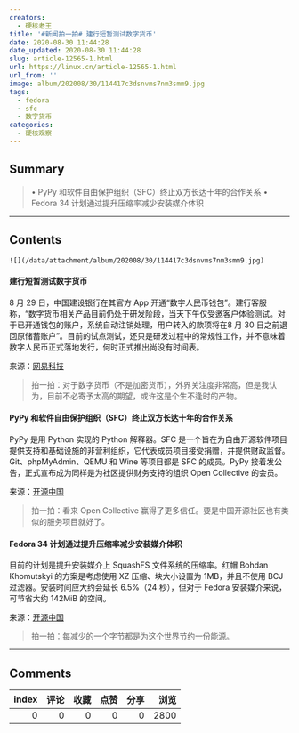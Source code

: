 ```yaml
---
creators:
  - 硬核老王
title: '#新闻拍一拍# 建行短暂测试数字货币'
date: 2020-08-30 11:44:28
date_updated: 2020-08-30 11:44:28
slug: article-12565-1.html
url: https://linux.cn/article-12565-1.html
url_from: ''
image: album/202008/30/114417c3dsnvms7nm3smm9.jpg
tags:
  - fedora
  - sfc
  - 数字货币
categories:
  - 硬核观察
---
```


## Summary

> • PyPy 和软件自由保护组织（SFC）终止双方长达十年的合作关系 • Fedora 34 计划通过提升压缩率减少安装媒介体积

***

<!-- more -->

## Contents

`![](/data/attachment/album/202008/30/114417c3dsnvms7nm3smm9.jpg)`

#### 建行短暂测试数字货币

8 月 29 日，中国建设银行在其官方 App 开通“数字人民币钱包”。建行客服称，“数字货币相关产品目前仍处于研发阶段，当天下午仅受邀客户体验测试。对于已开通钱包的账户，系统自动注销处理，用户转入的款项将在8 月 30 日之前退回原储蓄账户”。目前的试点测试，还只是研发过程中的常规性工作，并不意味着数字人民币正式落地发行，何时正式推出尚没有时间表。

来源：[网易科技](https://tech.163.com/20/0830/08/FL924VN100097U7R.html "https://tech.163.com/20/0830/08/FL924VN100097U7R.html")

> 
> 拍一拍：对于数字货币（不是加密货币），外界关注度非常高，但是我认为，目前不必寄予太高的期望，或许这是个生不逢时的产物。
> 
> 
> 

#### PyPy 和软件自由保护组织（SFC）终止双方长达十年的合作关系

PyPy 是用 Python 实现的 Python 解释器。SFC 是一个旨在为自由开源软件项目提供支持和基础设施的非营利组织，它代表成员项目接受捐赠，并提供财政监督。Git、phpMyAdmin、QEMU 和 Wine 等项目都是 SFC 的成员。PyPy 接着发公告，正式宣布成为同样是为社区提供财务支持的组织 Open Collective 的会员。

来源：[开源中国](https://www.oschina.net/news/118248/pypy-from-sfc-to-open-collective "https://www.oschina.net/news/118248/pypy-from-sfc-to-open-collective")

> 
> 拍一拍：看来 Open Collective 赢得了更多信任。要是中国开源社区也有类似的服务项目就好了。
> 
> 
> 

#### Fedora 34 计划通过提升压缩率减少安装媒介体积

目前的计划是提升安装媒介上 SquashFS 文件系统的压缩率。红帽 Bohdan Khomutskyi 的方案是考虑使用 XZ 压缩、块大小设置为 1MB，并且不使用 BCJ 过滤器。安装时间应大约会延长 6.5%（24 秒），但对于 Fedora 安装媒介来说，可节省大约 142MiB 的空间。

来源：[开源中国](https://www.oschina.net/news/118226/fedora-34-install-compress "https://www.oschina.net/news/118226/fedora-34-install-compress")

> 
> 拍一拍：每减少的一个字节都是为这个世界节约一份能源。
> 
> 
>

***

## Comments


|   index |   评论 |   收藏 |   点赞 |   分享 |   浏览 |
|--------:|-------:|-------:|-------:|-------:|-------:|
|       0 |      0 |      0 |      0 |      0 |   2800 |
